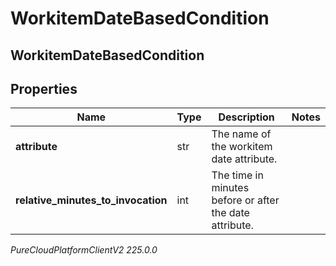 # WorkitemDateBasedCondition

## WorkitemDateBasedCondition

## Properties

|Name | Type | Description | Notes|
|------------ | ------------- | ------------- | -------------|
| **attribute** | str | The name of the workitem date attribute. | |
| **relative_minutes_to_invocation** | int | The time in minutes before or after the date attribute. | |



_PureCloudPlatformClientV2 225.0.0_

